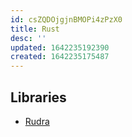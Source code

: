 ```yaml
---
id: csZQDOjgjnBMOPi4zPzX0
title: Rust
desc: ''
updated: 1642235192390
created: 1642235175487
---
```


## Libraries
  - [Rudra](https://github.com/sslab-gatech/Rudra#readme)
